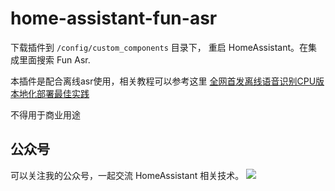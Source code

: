 # home-assistant-fun-asr


下载插件到 `/config/custom_components` 目录下， 重启 HomeAssistant。在集成里面搜索 Fun Asr.

本插件是配合离线asr使用，相关教程可以参考这里 [全网首发离线语音识别CPU版 本地化部署最佳实践](https://mp.weixin.qq.com/s/f6pseefbr6jVIUkV0T4Jwg)


不得用于商业用途

## 公众号
可以关注我的公众号，一起交流 HomeAssistant 相关技术。
![](https://raw.githubusercontent.com/yaming116/FunAsr/main/IMG_8406.JPG)